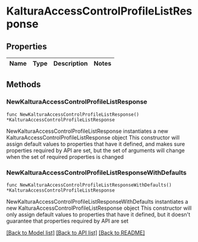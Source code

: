 # KalturaAccessControlProfileListResponse

## Properties

Name | Type | Description | Notes
------------ | ------------- | ------------- | -------------

## Methods

### NewKalturaAccessControlProfileListResponse

`func NewKalturaAccessControlProfileListResponse() *KalturaAccessControlProfileListResponse`

NewKalturaAccessControlProfileListResponse instantiates a new KalturaAccessControlProfileListResponse object
This constructor will assign default values to properties that have it defined,
and makes sure properties required by API are set, but the set of arguments
will change when the set of required properties is changed

### NewKalturaAccessControlProfileListResponseWithDefaults

`func NewKalturaAccessControlProfileListResponseWithDefaults() *KalturaAccessControlProfileListResponse`

NewKalturaAccessControlProfileListResponseWithDefaults instantiates a new KalturaAccessControlProfileListResponse object
This constructor will only assign default values to properties that have it defined,
but it doesn't guarantee that properties required by API are set


[[Back to Model list]](../README.md#documentation-for-models) [[Back to API list]](../README.md#documentation-for-api-endpoints) [[Back to README]](../README.md)


